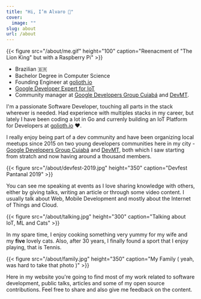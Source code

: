 ```yaml
---
title: "Hi, I’m Alvaro 👋"
cover:
  image: ""
slug: about
url: /about
---
```


{{< figure src="/about/me.gif" height="100" caption="Reenacment of \"The Lion King\" but with a Raspberry Pi" >}}

- Brazilian 🇧🇷
- Bachelor Degree in Computer Science
- Founding Engineer at [golioth.io](https://golioth.io)
- [Google Developer Expert for IoT](https://developers.google.com/community/experts/directory/profile/profile-alvaro_viebrantz)
- Community manager at [Google Developers Group Cuiabá](https://meetup.com/gdgcuiaba) and [DevMT](https://meetup.com/devmatogrosso).

I'm a passionate Software Developer, touching all parts in the stack wherever is needed. Had experience with multiples stacks in my career, but lately I have been coding a lot in Go and currenly building an IoT Platform for Developers at [golioth.io](golioth.io) ❤️.

I really enjoy being part of a dev community and have been organizing local meetups since 2015 on two young developers communities here in my city - [Google Developers Group Cuiabá](https://meetup.com/gdgcuiaba) and [DevMT](https://meetup.com/devmatogrosso), both which I saw starting from stratch and now having around a thousand members.

{{< figure src="/about/devfest-2019.jpg" height="350" caption="Devfest Pantanal 2019" >}}

You can see me speaking at events as I love sharing knowledge with others, either by giving talks, writing an article or through some video content. I usually talk about Web, Mobile Development and mostly about the Internet of Things and Cloud.

{{< figure src="/about/talking.jpg" height="300" caption="Talking about IoT, ML and Cats" >}}

In my spare time, I enjoy cooking something very yummy for my wife and my **five** lovely cats. Also, after 30 years, I finally found a sport that I enjoy playing, that is Tennis.

{{< figure src="/about/family.jpg" height="350" caption="My Family ( yeah, was hard to take that photo )" >}}

Here in my website you're going to find most of my work related to software development, public talks, articles and some of my open source contributions. Feel free to share and also give me feedback on the content.

